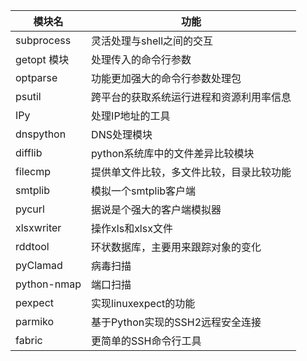 |模块名 |功能|
|----------------|-----------------------------------------------|
|subprocess |灵活处理与shell之间的交互
|getopt 模块  | 处理传入的命令行参数|
|optparse| 功能更加强大的命令行参数处理包|
|psutil|跨平台的获取系统运行进程和资源利用率信息|
|IPy|处理IP地址的工具|
|dnspython|DNS处理模块|
|difflib|python系统库中的文件差异比较模块|
|filecmp|提供单文件比较，多文件比较，目录比较功能|
|smtplib|模拟一个smtplib客户端|
|pycurl|据说是个强大的客户端模拟器|
|xlsxwriter|操作xls和xlsx文件|
|rddtool|环状数据库，主要用来跟踪对象的变化|
|pyClamad|病毒扫描|
|python-nmap|端口扫描|
|pexpect|实现linuxexpect的功能|
|parmiko|基于Python实现的SSH2远程安全连接|
|fabric|更简单的SSH命令行工具|
